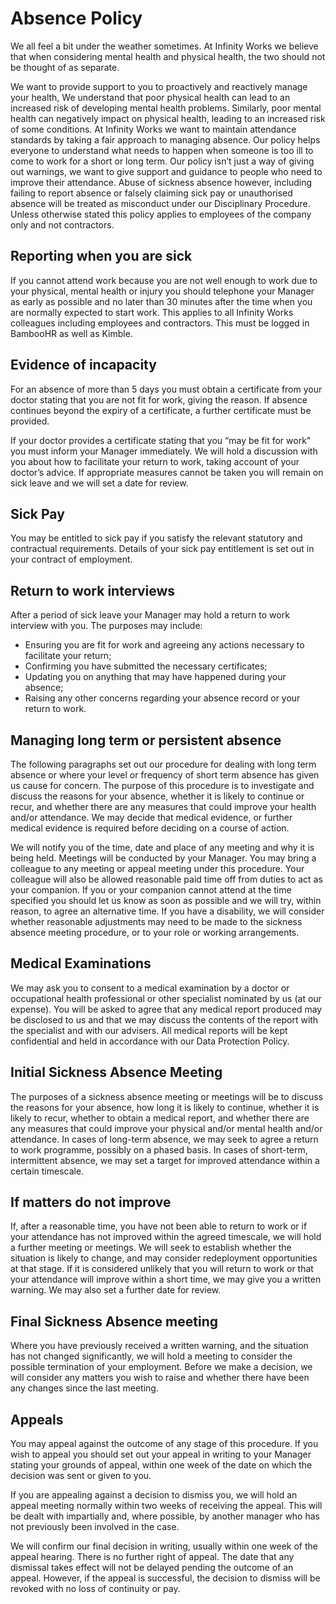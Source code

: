 # Absence Policy 
We all feel a bit under the weather sometimes. At Infinity Works we believe that when considering mental health and physical health, the two should not be thought of as separate.

We want to provide support to you to proactively and reactively manage your health, We understand that poor physical health can lead to an increased risk of developing mental health problems. Similarly, poor mental health can negatively impact on physical health, leading to an increased risk of some conditions. At Infinity Works we want to maintain attendance standards by taking a fair approach to managing absence. Our policy helps everyone to understand what needs to happen when someone is too ill to come to work for a short or long term. Our policy isn’t just a way of giving out warnings, we want to give support and guidance to people who need to improve their attendance. Abuse of sickness absence however, including failing to report absence or falsely claiming sick pay or unauthorised absence will be treated as misconduct under our Disciplinary Procedure. Unless otherwise stated this policy applies to employees of the company only and not contractors.
## Reporting when you are sick
If you cannot attend work because you are not well enough to work due to your physical, mental health or injury you should telephone your Manager as early as possible and no later than 30 minutes after the time when you are normally expected to start work. This applies to all Infinity Works colleagues including employees and contractors. This must be logged in BambooHR as well as Kimble.
## Evidence of incapacity 
For an absence of more than 5 days you must obtain a certificate from your doctor stating that you are not fit for work, giving the reason. If absence continues beyond the expiry of a certificate, a further certificate must be provided.

If your doctor provides a certificate stating that you “may be fit for work” you must inform your Manager immediately. We will hold a discussion with you about how to facilitate your return to work, taking account of your doctor’s advice. If appropriate measures cannot be taken you will remain on sick leave and we will set a date for review.
## Sick Pay
You may be entitled to sick pay if you satisfy the relevant statutory and contractual requirements. Details of your sick pay entitlement is set out in your contract of employment.   
## Return to work interviews
After a period of sick leave your Manager may hold a return to work interview with you. The purposes may include:
* Ensuring you are fit for work and agreeing any actions necessary to facilitate your return;
* Confirming you have submitted the necessary certificates;
* Updating you on anything that may have happened during your absence;
* Raising any other concerns regarding your absence record or your return to work.
## Managing long term or persistent absence
The following paragraphs set out our procedure for dealing with long term absence or where your level or frequency of short term absence has given us cause for concern. The purpose of this procedure is to investigate and discuss the reasons for your absence, whether it is likely to continue or recur, and whether there are any measures that could improve your health and/or attendance. We may decide that medical evidence, or further medical evidence is required before deciding on a course of action.

We will notify you of the time, date and place of any meeting and why it is being held. Meetings will be conducted by your Manager. You may bring a colleague to any meeting or appeal meeting under this procedure. Your colleague will also be allowed reasonable paid time off from duties to act as your companion. If you or your companion cannot attend at the time specified you should let us know as soon as possible and we will try, within reason, to agree an alternative time. If you have a disability, we will consider whether reasonable adjustments may need to be made to the sickness absence meeting procedure, or to your role or working arrangements.
## Medical Examinations
We may ask you to consent to a medical examination by a doctor or occupational health professional or other specialist nominated by us (at our expense). You will be asked to agree that any medical report produced may be disclosed to us and that we may discuss the contents of the report with the specialist and with our advisers. All medical reports will be kept confidential and held in accordance with our Data Protection Policy.
## Initial Sickness Absence Meeting 
The purposes of a sickness absence meeting or meetings will be to discuss the reasons for your absence, how long it is likely to continue, whether it is likely to recur, whether to obtain a medical report, and whether there are any measures that could improve your physical and/or mental health and/or attendance. In cases of long-term absence, we may seek to agree a return to work programme, possibly on a phased basis. In cases of short-term, intermittent absence, we may set a target for improved attendance within a certain timescale.
## If matters do not improve
If, after a reasonable time, you have not been able to return to work or if your attendance has not improved within the agreed timescale, we will hold a further meeting or meetings. We will seek to establish whether the situation is likely to change, and may consider redeployment opportunities at that stage. If it is considered unlikely that you will return to work or that your attendance will improve within a short time, we may give you a written warning. We may also set a further date for review.
## Final Sickness Absence meeting 
Where you have previously received a written warning, and the situation has not changed significantly, we will hold a meeting to consider the possible termination of your employment. Before we make a decision, we will consider any matters you wish to raise and whether there have been any changes since the last meeting.
## Appeals
You may appeal against the outcome of any stage of this procedure. If you wish to appeal you should set out your appeal in writing to your Manager stating your grounds of appeal, within one week of the date on which the decision was sent or given to you.

If you are appealing against a decision to dismiss you, we will hold an appeal meeting normally within two weeks of receiving the appeal. This will be dealt with impartially and, where possible, by another manager who has not previously been involved in the case.

We will confirm our final decision in writing, usually within one week of the appeal hearing. There is no further right of appeal. The date that any dismissal takes effect will not be delayed pending the outcome of an appeal. However, if the appeal is successful, the decision to dismiss will be revoked with no loss of continuity or pay.
